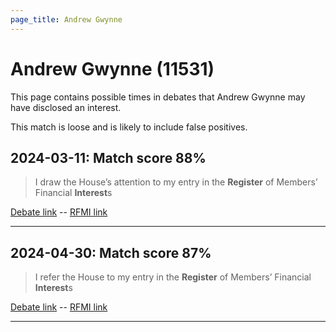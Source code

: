 ```yaml
---
page_title: Andrew Gwynne
---
```


# Andrew Gwynne  (11531)

This page contains possible times in debates that Andrew Gwynne may have disclosed an interest.

This match is loose and is likely to include false positives. 



## 2024-03-11: Match score 88%

>I draw the House’s attention to my entry in the **Register** of Members’ Financial **Interest**s

[Debate link](https://www.theyworkforyou.com/debates/?id=2024-03-11c.39.3)  --  [RFMI link](https://www.theyworkforyou.com/mp/11531/register)


---



## 2024-04-30: Match score 87%

>I refer the House to my entry in the **Register** of Members’ Financial **Interest**s

[Debate link](https://www.theyworkforyou.com/debates/?id=2024-04-30a.129.8)  --  [RFMI link](https://www.theyworkforyou.com/mp/11531/register)


---

